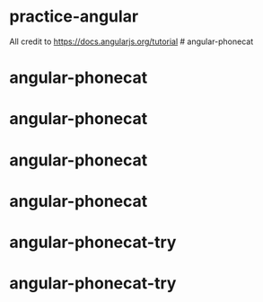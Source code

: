 # practice-angular
All credit to https://docs.angularjs.org/tutorial # angular-phonecat
# angular-phonecat
# angular-phonecat
# angular-phonecat
# angular-phonecat
# angular-phonecat-try
# angular-phonecat-try
